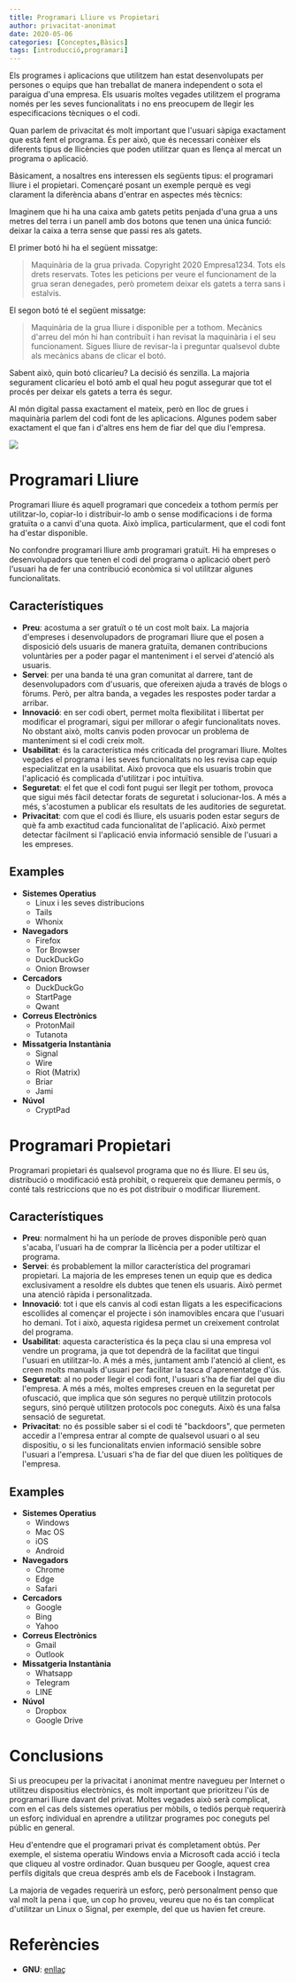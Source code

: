 ```yaml
---
title: Programari Lliure vs Propietari
author: privacitat-anonimat
date: 2020-05-06
categories: [Conceptes,Bàsics]
tags: [introducció,programari]
---
```


Els programes i aplicacions que utilitzem han estat desenvolupats per persones o equips que han treballat de manera independent o sota el paraigua d'una empresa. Els usuaris moltes vegades utilitzem el programa només per les seves funcionalitats i no ens preocupem de llegir les especificacions tècniques o el codi.

Quan parlem de privacitat és molt important que l'usuari sàpiga exactament que està fent el programa. És per això, que és necessari conèixer els diferents tipus de llicències que poden utilitzar quan es llença al mercat un programa o aplicació.

Bàsicament, a nosaltres ens interessen els següents tipus: el programari lliure i el propietari. Començaré posant un exemple perquè es vegi clarament la diferència abans d'entrar en aspectes més tècnics:

Imaginem que hi ha una caixa amb gatets petits penjada d'una grua a uns metres del terra i un panell amb dos botons que tenen una única funció: deixar la caixa a terra sense que passi res als gatets.

El primer botó hi ha el següent missatge:
> Maquinària de la grua privada. Copyright 2020 Empresa1234. Tots els drets reservats. Totes les peticions per veure el funcionament de la grua seran denegades, però prometem deixar els gatets a terra sans i estalvis.

El segon botó té el següent missatge:
> Maquinària de la grua lliure i disponible per a tothom. Mecànics d'arreu del món hi han contribuït i han revisat la maquinària i el seu funcionament. Sigues lliure de revisar-la i preguntar qualsevol dubte als mecànics abans de clicar el botó.

Sabent això, quin botó clicaríeu? La decisió és senzilla. La majoria segurament clicaríeu el botó amb el qual heu pogut assegurar que tot el procés per deixar els gatets a terra és segur.

Al món digital passa exactament el mateix, però en lloc de grues i maquinària parlem del codi font de les aplicacions. Algunes podem saber exactament el que fan i d'altres ens hem de fiar del que diu l'empresa.

![](https://raw.githubusercontent.com/privacitat-anonimat/privacitat-anonimat.github.io/master/img/2020-05-06-programari/opensource.jpeg)


# Programari Lliure
Programari lliure és aquell programari que concedeix a tothom permís per utilitzar-lo, copiar-lo i distribuir-lo amb o sense modificacions i de forma gratuïta o a canvi d'una quota. Això implica, particularment, que el codi font ha d'estar disponible.

No confondre programari lliure amb programari gratuït. Hi ha empreses o desenvolupadors que tenen el codi del programa o aplicació obert però l'usuari ha de fer una contribució econòmica si vol utilitzar algunes funcionalitats.

## Característiques
* **Preu**: acostuma a ser gratuït o té un cost molt baix. La majoria d'empreses i desenvolupadors de programari lliure que el posen a disposició dels usuaris de manera gratuïta, demanen contribucions voluntàries per a poder pagar el manteniment i el servei d'atenció als usuaris.
* **Servei**: per una banda té una gran comunitat al darrere, tant de desenvolupadors com d'usuaris, que ofereixen ajuda a través de blogs o fòrums. Però, per altra banda, a vegades les respostes poder tardar a arribar.
* **Innovació**: en ser codi obert, permet molta flexibilitat i llibertat per modificar el programari, sigui per millorar o afegir funcionalitats noves. No obstant això, molts canvis poden provocar un problema de manteniment si el codi creix molt.
* **Usabilitat**: és la característica més criticada del programari lliure. Moltes vegades el programa i les seves funcionalitats no les revisa cap equip especialitzat en la usabilitat. Això provoca que els usuaris trobin que l'aplicació és complicada d'utilitzar i poc intuïtiva.
* **Seguretat**: el fet que el codi font pugui ser llegit per tothom, provoca que sigui més fàcil detectar forats de seguretat i solucionar-los. A més a més, s'acostumen a publicar els resultats de les auditories de seguretat.
* **Privacitat**: com que el codi és lliure, els usuaris poden estar segurs de què fa amb exactitud cada funcionalitat de l'aplicació. Això permet detectar fàcilment si l'aplicació envia informació sensible de l'usuari a les empreses.

## Examples
* **Sistemes Operatius**
	* Linux i les seves distribucions
	* Tails
	* Whonix
* **Navegadors**
	* Firefox
	* Tor Browser
	* DuckDuckGo 
	* Onion Browser 
* **Cercadors**
	* DuckDuckGo
	* StartPage
	* Qwant
* **Correus Electrònics**
	* ProtonMail
	* Tutanota
* **Missatgeria Instantània**
	* Signal
	* Wire
	* Riot (Matrix)
	* Briar
	* Jami
* **Núvol**
	* CryptPad


# Programari Propietari
Programari propietari és qualsevol programa que no és lliure. El seu ús, distribució o modificació està prohibit, o requereix que demaneu permís, o conté tals restriccions que no es pot distribuir o modificar lliurement.

## Característiques
* **Preu**: normalment hi ha un període de proves disponible però quan s'acaba, l'usuari ha de comprar la llicència per a poder utiltizar el programa.
* **Servei**: és probablement la millor característica del programari propietari. La majoria de les empreses tenen un equip que es dedica exclusivament a resoldre els dubtes que tenen els usuaris. Això permet una atenció ràpida i personalitzada.
* **Innovació**: tot i que els canvis al codi estan lligats a les especificacions escollides al començar el projecte i són inamovibles encara que l'usuari ho demani. Tot i això, aquesta rigidesa permet un creixement controlat del programa.
* **Usabilitat**: aquesta característica és la peça clau si una empresa vol vendre un programa, ja que tot dependrà de la facilitat que tingui l'usuari en utilitzar-lo. A més a més, juntament amb l'atenció al client, es creen molts manuals d'usuari per facilitar la tasca d'aprenentatge d'ús.
* **Seguretat**: al no poder llegir el codi font, l'usuari s'ha de fiar del que diu l'empresa. A més a més, moltes empreses creuen en la seguretat per ofuscació, que implica que són segures no perquè utilitzin protocols segurs, sinó perquè utilitzen protocols poc coneguts. Això és una falsa sensació de seguretat.
* **Privacitat**: no és possible saber si el codi té "backdoors", que permeten accedir a l'empresa entrar al compte de qualsevol usuari o al seu dispositiu, o si les funcionalitats envien informació sensible sobre l'usuari a l'empresa. L'usuari s'ha de fiar del que diuen les polítiques de l'empresa.


## Examples
* **Sistemes Operatius**
	* Windows
	* Mac OS
	* iOS
	* Android
* **Navegadors**
	* Chrome
	* Edge
	* Safari
* **Cercadors**
	* Google
	* Bing
	* Yahoo
* **Correus Electrònics**
	* Gmail
	* Outlook
* **Missatgeria Instantània**
	* Whatsapp
	* Telegram
	* LINE
* **Núvol**
	* Dropbox
	* Google Drive

# Conclusions
Si us preocupeu per la privacitat i anonimat mentre navegueu per Internet o utilitzeu dispositius electrònics, és molt important que prioritzeu l'ús de programari lliure davant del privat. Moltes vegades això serà complicat, com en el cas dels sistemes operatius per mòbils, o tediós perquè requerirà un esforç individual en aprendre a utilitzar programes poc coneguts pel públic en general.

Heu d'entendre que el programari privat és completament obtús. Per exemple, el sistema operatiu Windows envia a Microsoft cada acció i tecla que cliqueu al vostre ordinador. Quan busqueu per Google, aquest crea perfils digitals que creua després amb els de Facebook i Instagram.

La majoria de vegades requerirà un esforç, però personalment penso que val molt la pena i que, un cop ho proveu, veureu que no és tan complicat d'utilitzar un Linux o Signal, per exemple, del que us havien fet creure.

# Referències
* **GNU**: [enllaç](https://www.gnu.org/philosophy/categories.ca.html)